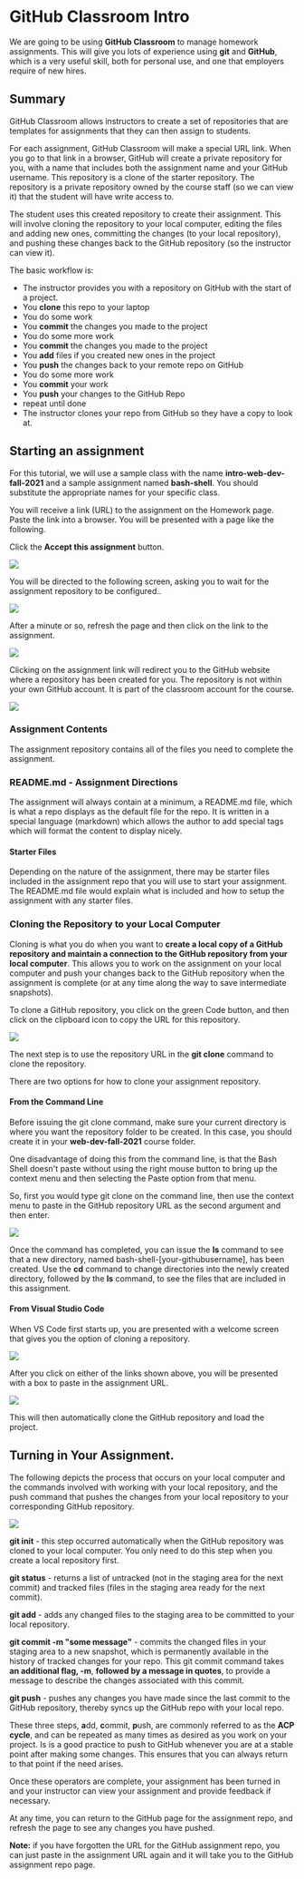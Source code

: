
# GitHub Classroom Intro

We are going to be using **GitHub Classroom** to manage homework assignments. This will give you lots of experience using **git** and **GitHub**, which is a very useful skill, both for personal use, and one that employers require of new hires.

## Summary

GitHub Classroom allows instructors to create a set of repositories that are templates for assignments that they can then assign to students.

For each assignment, GitHub Classroom will make a special URL link. When you go to that link in a browser, GitHub will create a private repository for you, with a name that includes both the assignment name and your GitHub username.  This repository is a clone of the starter repository. The repository is a private repository owned by the course staff (so we can view it) that the student will have write access to.

The student uses this created repository to create their assignment. This will involve cloning the repository to your local computer, editing the files and adding new ones, committing the changes (to your local repository), and pushing these changes back to the GitHub repository (so the instructor can view it).

The basic workflow is:

* The instructor provides you with a repository on GitHub with the start of a project.
* You **clone** this repo to your laptop
* You do some work
* You **commit** the changes you made to the project
* You do some more work
* You **commit** the changes you made to the project
* You **add** files if you created new ones in the project
* You **push** the changes back to your remote repo on GitHub
* You do some more work
* You **commit** your work
* You **push** your changes to the GitHub Repo
* repeat until done
* The instructor clones your repo from GitHub so they have a copy to look at.

## Starting an assignment

For this tutorial, we will use a sample class with the name **intro-web-dev-fall-2021** and a sample assignment named **bash-shell**. You should substitute the appropriate names for your specific class.

You will receive a link (URL) to the assignment on the Homework page. Paste the link into a browser. You will be presented with a page like the following. 

Click the **Accept this assignment** button.

![](https://raw.githubusercontent.com/hoc-labs/images/main/assignments-intro-1.png)

You will be directed to the following screen, asking you to wait for the assignment repository to be configured..

![](https://raw.githubusercontent.com/hoc-labs/images/main/assignments-intro-2.png)

After a minute or so, refresh the page and then click on the link to the assignment.

![](https://raw.githubusercontent.com/hoc-labs/images/main/assignments-intro-3.png)

Clicking on the assignment link will redirect you to the GitHub website where a repository has been created for you. The repository is not within your own GitHub account. It is part of the classroom account for the course.

![](https://raw.githubusercontent.com/hoc-labs/images/main/assignments-intro-4.png)

### Assignment Contents

The assignment repository contains all of the files you need to complete the assignment. 

### README.md - Assignment Directions

The assignment will always contain at a minimum, a README.md file, which is what a repo displays as the default file for the repo. It is written in a special language \(markdown\) which allows the author to add special tags which will format the content to display nicely.

#### Starter Files

Depending on the nature of the assignment, there may be starter files included in the assignment repo that you will use to start your assignment. The README.md file would explain what is included and how to setup the assignment with any starter files.

### Cloning the Repository to your Local Computer

Cloning is what you do when you want to **create a local copy of a GitHub repository and maintain a connection to the GitHub repository from your local computer**. This allows you to work on the assignment on your local computer and push your changes back to the GitHub repository when the assignment is complete (or at any time along the way to save intermediate snapshots).

To clone a GitHub repository, you click on the green Code button, and then click on the clipboard icon to copy the URL for this repository.

![](https://raw.githubusercontent.com/hoc-labs/images/main/assignments-intro-5.png)

The next step is to use the repository URL in the **git clone** command to clone the repository. 

There are two options for how to clone your assignment repository.

#### From the Command Line

Before issuing the git clone command, make sure your current directory is where you want the repository folder to be created. In this case, you should create it in your **web-dev-fall-2021** course folder.

One disadvantage of doing this from the command line, is that the Bash Shell doesn't paste without using the right mouse button to bring up the context menu and then selecting the Paste option from that menu.

So, first you would type git clone on the command line, then use the context menu to paste in the GitHub repository URL as the second argument and then enter.

![](https://raw.githubusercontent.com/hoc-labs/images/main/assignments-intro-6.png)

Once the command has completed, you can issue the **ls** command to see that a new directory, named bash-shell-[your-githubusername], has been created. Use the **cd** command to change directories into the newly created directory, followed by the **ls** command, to see the files that are included in this assignment.

#### From Visual Studio Code

When VS Code first starts up, you are presented with a welcome screen that gives you the option of cloning a repository.

![](https://raw.githubusercontent.com/hoc-labs/images/main/assignments-intro-7.png)

After you click on either of the links shown above, you will be presented with a box to paste in the assignment URL.

![](https://raw.githubusercontent.com/hoc-labs/images/main/assignments-intro-8.png)

This will then automatically clone the GitHub repository and load the project.

## Turning in Your Assignment.

The following depicts the process that occurs on your local computer and the commands involved with working with your local repository, and the push command that pushes the changes from your local repository to your corresponding GitHub repository.

![](https://raw.githubusercontent.com/hoc-labs/images/main/assignments-intro-9.png)

**git init** - this step occurred automatically when the GitHub repository was cloned to your local computer. You only need to do this step when you create a local repository first.

**git status** - returns a list of untracked (not in the staging area for the next commit) and tracked files (files in the staging area ready for the next commit).

**git add** - adds any changed files to the staging area to be committed to your local repository.

**git commit -m "some message"** - commits the changed files in your staging area to a new snapshot, which is permanently available in the history of tracked changes for your repo. This git commit command takes **an additional flag, -m**, **followed by a message in quotes**, to provide a message to describe the changes associated with this commit.

**git push** - pushes any changes you have made since the last commit to the GitHub repository, thereby syncs up the GitHub repo with your local repo.

These three steps, **a**dd, **c**ommit, **p**ush, are commonly referred to as the **ACP cycle**, and can be repeated as many times as desired as you work on your project. Is is a good practice to push to GitHub whenever you are at a stable point after making some changes. This ensures that you can always return to that point if the need arises.

Once these operators are complete, your assignment has been turned in and your instructor can view your assignment and provide feedback if necessary.

At any time, you can return to the GitHub page for the assignment repo, and refresh the page to see any changes you have pushed.

**Note:** if you have forgotten the URL for the GitHub assignment repo, you can just paste in the assignment URL again and it will take you to the GitHub assignment repo page.

